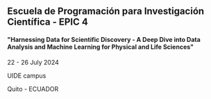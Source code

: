 ## Escuela de Programación para Investigación Científica - EPIC 4

#### "Harnessing Data for Scientific Discovery - A Deep Dive into Data Analysis and Machine Learning for Physical and Life Sciences"

22 - 26 July 2024

UIDE campus

Quito - ECUADOR
